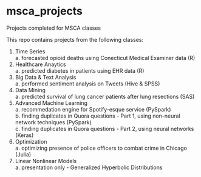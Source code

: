 # msca_projects
Projects completed for MSCA classes

This repo contains projects from the following classes:

1. Time Series <br />
      a. forecasted opioid deaths using Conecticut Medical Examiner data (R) <br />
2. Healthcare Anaytics <br />
      a. predicted diabetes in patients using EHR data (R) <br />
3. Big Data & Text Analysis <br />
      a. performed sentiment analysis on Tweets (Hive & SPSS) <br />
4. Data Mining <br />
      a. predicted survival of lung cancer patients after lung resections (SAS) <br />
5. Advanced Machine Learning <br />
      a. recommedation engine for Spotify-esque service (PySpark) <br />
      b. finding duplicates in Quora questions - Part 1, using non-neural network techniques (PySpark) <br />
      c. finding duplicates in Quora questions - Part 2, using neural networks (Keras) <br />
6. Optimization <br />
      a. optimizing presence of police officers to combat crime in Chicago (Julia) <br />
7. Linear Nonlinear Models <br />
      a. presentation only - Generalized Hyperbolic Distributions 
